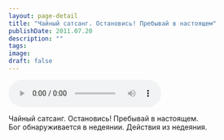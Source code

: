 ```yaml
---
layout: page-detail
title: "Чайный сатсанг. Остановись! Пребывай в настоящем"
publishDate: 2011.07.20
description: ""
tags:
image:
draft: false
---
```


<audio title="2011.07.20 - Чайный сатсанг. Остановись! Пребывай в настоящем.mp3" src="/upload/iblock/975/9757b38bc15255d3cc183c58e151b02d.mp3" controls=""></audio>

 Чайный сатсанг. Остановись! Пребывай в настоящем.  
 Бог обнаруживается в недеянии. Действия из недеяния.  

  
